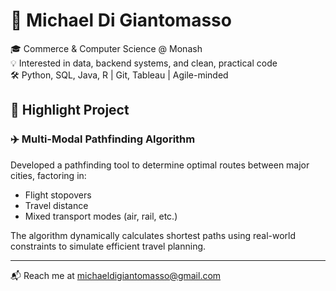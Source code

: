 # 👋 Michael Di Giantomasso

🎓 Commerce & Computer Science @ Monash  
💡 Interested in data, backend systems, and clean, practical code  
🛠 Python, SQL, Java, R | Git, Tableau | Agile-minded

## 🔧 Highlight Project

### ✈️ Multi-Modal Pathfinding Algorithm
Developed a pathfinding tool to determine optimal routes between major cities, factoring in:
- Flight stopovers
- Travel distance
- Mixed transport modes (air, rail, etc.)

The algorithm dynamically calculates shortest paths using real-world constraints to simulate efficient travel planning.

---

📬 Reach me at michaeldigiantomasso@gmail.com
